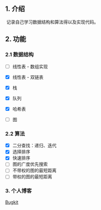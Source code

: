 

## 1. 介绍

​	记录自己学习数据结构和算法得以及实现代码。

## 2. 功能

### 2.1 数据结构

- [ ] 线性表 - 数组实现

- [x] 线性表 - 双链表
- [x] 栈
- [x] 队列
- [x] 哈希表
- [ ] 图

### 2.2 算法

- [x] 二分查找：递归、迭代
- [x] 选择排序
- [x] 快速排序
- [ ] 图的广度优先搜索
- [ ] 不带权的图的最短距离
- [ ] 带权的图的最短距离

### 3. 个人博客

[Bugkit](http://bugkit.cn)



